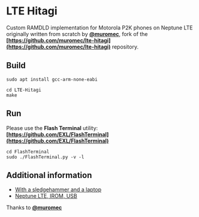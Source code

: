 LTE Hitagi
==========

Custom RAMDLD implementation for Motorola P2K phones on Neptune LTE originally written from scratch by **[@muromec](https://github.com/muromec)**, fork of the **[https://github.com/muromec/lte-hitagi](https://github.com/muromec/lte-hitagi)** repository.

## Build

```
sudo apt install gcc-arm-none-eabi

cd LTE-Hitagi
make
```

## Run

Please use the **Flash Terminal** utility: **[https://github.com/EXL/FlashTerminal](https://github.com/EXL/FlashTerminal)**

```
cd FlashTerminal
sudo ./FlashTerminal.py -v -l
```

## Additional information

* [With a sledgehammer and a laptop](https://ezxdev.blogspot.com/2010/03/blog-post.html)
* [Neptune LTE, IROM, USB](https://ezxdev.blogspot.com/2010/04/usb.html)

Thanks to **[@muromec](https://github.com/muromec)**
